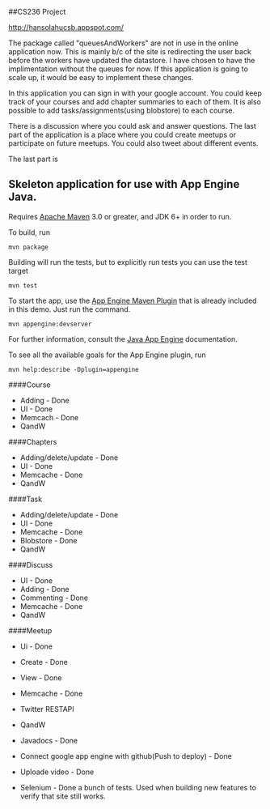 ##CS236 Project

http://hansolahucsb.appspot.com/ 

The package called "queuesAndWorkers" are not in use in the online application now. This is mainly b/c of the site is redirecting the user back before the workers have updated the datastore. I have chosen to have the implimentation without the queues for now. If this application is going to scale up, it would be easy to implement these changes. 


In this application you can sign in with your google account. You could keep track of your courses and add chapter summaries to each of them. It is also possible to add tasks/assignments(using blobstore) to each course. 

There is a discussion where you could ask and answer questions. The last part of the application is a place where you could create meetups or participate on future meetups. You could also tweet about different events. 

The last part is 
## Skeleton application for use with App Engine Java.

Requires [Apache Maven](http://maven.apache.org) 3.0 or greater, and JDK 6+ in order to run.

To build, run

    mvn package

Building will run the tests, but to explicitly run tests you can use the test target

    mvn test

To start the app, use the [App Engine Maven Plugin](http://code.google.com/p/appengine-maven-plugin/) that is already included in this demo.  Just run the command.

    mvn appengine:devserver

For further information, consult the [Java App Engine](https://developers.google.com/appengine/docs/java/overview) documentation.

To see all the available goals for the App Engine plugin, run

    mvn help:describe -Dplugin=appengine





####Course
- Adding - Done
- UI - Done
- Memcach - Done
- QandW

####Chapters
- Adding/delete/update - Done
- UI - Done
- Memcache - Done
- QandW

####Task
- Adding/delete/update - Done
- UI - Done
- Memcache - Done
- Blobstore - Done
- QandW

####Discuss
- UI - Done
- Adding - Done
- Commenting - Done 
- Memcache - Done
- QandW

####Meetup
- Ui - Done
- Create - Done
- View - Done
- Memcache - Done
- Twitter RESTAPI
- QandW


- Javadocs - Done
- Connect google app engine with github(Push to deploy) - Done
- Uploade video - Done
- Selenium - Done a bunch of tests. Used when building new features to verify that site still works. 


